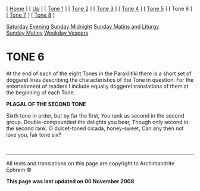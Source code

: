 \[ [Home](index.md) \] \[ [Up](oktoich.md) \] \[ [Tone 1](tone1.md) \] \[ [Tone 2](tone2.md) \] \[ [Tone 3](tone3.md) \] \[ [Tone 4](tone4.md) \] \[ [Tone 5](tone5.md) \] \[ Tone 6 \] \[ [Tone 7](tone7.md) \] \[ [Tone 8](tone8.md) \]

[Saturday Evening](sat6e.md)
[Sunday Midnight](sun6nc.md)
[Sunday Matins and Liturgy](sun6m.md)
[Sunday Matins](sunday_matins_2.md)
[Weekday Vespers](weekday_vespers7.md)

TONE 6
======

At the end of each of the eight Tones in the Paraklitiki there is a short set of doggerel lines describing the characteristics of the Tone in question. For the entertainment of readers I include equally doggerel translations of them at the beginning of each Tone.

**PLAGAL OF THE SECOND TONE**

Sixth tone in order, but by far the first,
You rank as second in the second group.
Double-compounded the delights you bear,
Though only second in the second rank.
O dulcet-toned cicada, honey-sweet,
Can any then not love you, fair tone six?

 

------------------------------------------------------------------------

All texts and translations on this page are copyright to
Archimandrite Ephrem ©

**This page was last updated on 06 November 2008**
